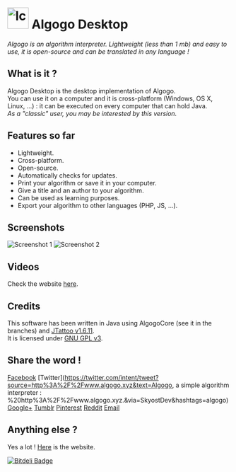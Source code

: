 # <img src="http://www.algogo.xyz/assets/img/icon.png" height="48px" width="48px" title="Icon" alt="Icon"/> Algogo Desktop
*Algogo is an algorithm interpreter. Lightweight (less than 1 mb) and easy to use, it is open-source and can be translated in any language !*

## What is it ?
Algogo Desktop is the desktop implementation of Algogo.
<br>You can use it on a computer and it is cross-platform (Windows, OS X, Linux, ...) : it can be executed on every computer that can hold Java. 
<br>*As a "classic" user, you may be interested by this version.*

## Features so far
* Lightweight.
* Cross-platform.
* Open-source.
* Automatically checks for updates.
* Print your algorithm or save it in your computer.
* Give a title and an author to your algorithm.
* Can be used as learning purposes.
* Export your algorithm to other languages (PHP, JS, ...).

## Screenshots
![Screenshot 1](http://www.algogo.xyz/assets/img/screenshots/0.png)
![Screenshot 2](http://www.algogo.xyz/assets/img/screenshots/1.png)

## Videos
Check the website [here](http://www.algogo.xyz).

## Credits
This software has been written in Java using AlgogoCore (see it in the branches) and [JTattoo v1.6.11](http://www.jtattoo.net/).
<br>It is licensed under [GNU GPL v3](http://choosealicense.com/licenses/gpl-3.0/).

## Share the word !
[Facebook](https://www.facebook.com/sharer/sharer.php?u=http%3A%2F%2Fwww.algogo.xyz&t=Algogo)
[Twitter](https://twitter.com/intent/tweet?source=http%3A%2F%2Fwww.algogo.xyz&text=Algogo, a simple algorithm interpreter : %20http%3A%2F%2Fwww.algogo.xyz.&via=SkyostDev&hashtags=algogo)
[Google+](https://plus.google.com/share?url=http%3A%2F%2Fwww.algogo.xyz)
[Tumblr](http://www.tumblr.com/share?v=3&u=http%3A%2F%2Fwww.algogo.xyz&t=Algogo&s=)
[Pinterest](http://pinterest.com/pin/create/button/?url=http%3A%2F%2Fwww.algogo.xyz&media=http://www.algogo.xyz/assets/img/icon.png&description=Algogo%20is%20an%20algorithm%20interpreter.%20Lightweight%20and%20easy%20to%20use%2C%20it%20is%20open-source%20and%20can%20be%20translated%20in%20any%20language%20!)
[Reddit](http://www.reddit.com/submit?url=http%3A%2F%2Fwww.algogo.xyz&title=Algogo)
[Email](mailto:?subject=Algogo&body=Algogo%20is%20an%20algorithm%20interpreter.%20Lightweight%20and%20easy%20to%20use%2C%20it%20is%20open-source%20and%20can%20be%20translated%20in%20any%20language%20!%20Check%20http%3A%2F%2Fwww.algogo.xyz%20for%20more%20informations.)

## Anything else ?
Yes a lot ! [Here](http://www.algogo.xyz/) is the website.

[![Bitdeli Badge](https://d2weczhvl823v0.cloudfront.net/Skyost/algogo/trend.png)](https://bitdeli.com/free "Bitdeli Badge")